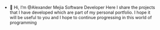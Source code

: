 - 👋 Hi, I’m @Alexander Mejia Software Developer
Here I share the projects that I have developed which are part of my personal portfolio.
I hope it will be useful to you and I hope to continue progressing in this world of programming
